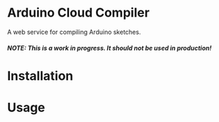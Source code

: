 Arduino Cloud Compiler
======================

A web service for compiling Arduino sketches.

##### NOTE: This is a work in progress. It should not be used in production!

Installation
======================

Usage
======================

